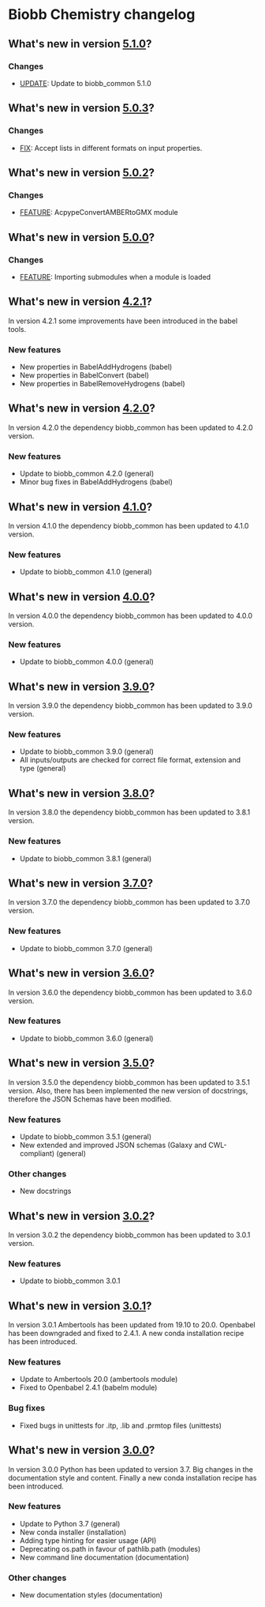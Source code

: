 # Biobb Chemistry changelog

## What's new in version [5.1.0](https://github.com/bioexcel/biobb_chemistry/releases/tag/v5.1.0)?

### Changes

* [UPDATE](general): Update to biobb_common 5.1.0

## What's new in version [5.0.3](https://github.com/bioexcel/biobb_chemistry/releases/tag/v5.0.3)?

### Changes

* [FIX](all): Accept lists in different formats on input properties.

## What's new in version [5.0.2](https://github.com/bioexcel/biobb_chemistry/releases/tag/v5.0.2)?

### Changes
* [FEATURE](all): AcpypeConvertAMBERtoGMX module


## What's new in version [5.0.0](https://github.com/bioexcel/biobb_chemistry/releases/tag/v5.0.0)?

### Changes

* [FEATURE](__init__): Importing submodules when a module is loaded

## What's new in version [4.2.1](https://github.com/bioexcel/biobb_chemistry/releases/tag/v4.2.1)?
In version 4.2.1 some improvements have been introduced in the babel tools.

### New features

* New properties in BabelAddHydrogens (babel)
* New properties in BabelConvert (babel)
* New properties in BabelRemoveHydrogens (babel)

## What's new in version [4.2.0](https://github.com/bioexcel/biobb_chemistry/releases/tag/v4.2.0)?
In version 4.2.0 the dependency biobb_common has been updated to 4.2.0 version.

### New features

* Update to biobb_common 4.2.0 (general)
* Minor bug fixes in BabelAddHydrogens (babel)

## What's new in version [4.1.0](https://github.com/bioexcel/biobb_chemistry/releases/tag/v4.1.0)?
In version 4.1.0 the dependency biobb_common has been updated to 4.1.0 version.

### New features

* Update to biobb_common 4.1.0 (general)

## What's new in version [4.0.0](https://github.com/bioexcel/biobb_chemistry/releases/tag/v4.0.0)?
In version 4.0.0 the dependency biobb_common has been updated to 4.0.0 version.

### New features

* Update to biobb_common 4.0.0 (general)

## What's new in version [3.9.0](https://github.com/bioexcel/biobb_chemistry/releases/tag/v3.9.0)?
In version 3.9.0 the dependency biobb_common has been updated to 3.9.0 version.

### New features

* Update to biobb_common 3.9.0 (general)
* All inputs/outputs are checked for correct file format, extension and type (general)

## What's new in version [3.8.0](https://github.com/bioexcel/biobb_chemistry/releases/tag/v3.8.0)?
In version 3.8.0 the dependency biobb_common has been updated to 3.8.1 version.

### New features

* Update to biobb_common 3.8.1 (general)

## What's new in version [3.7.0](https://github.com/bioexcel/biobb_chemistry/releases/tag/v3.7.0)?
In version 3.7.0 the dependency biobb_common has been updated to 3.7.0 version.

### New features

* Update to biobb_common 3.7.0 (general)

## What's new in version [3.6.0](https://github.com/bioexcel/biobb_chemistry/releases/tag/v3.6.0)?
In version 3.6.0 the dependency biobb_common has been updated to 3.6.0 version.

### New features

* Update to biobb_common 3.6.0 (general)

## What's new in version [3.5.0](https://github.com/bioexcel/biobb_chemistry/releases/tag/v3.5.0)?
In version 3.5.0 the dependency biobb_common has been updated to 3.5.1 version. Also, there has been implemented the new version of docstrings, therefore the JSON Schemas have been modified.

### New features

* Update to biobb_common 3.5.1 (general)
* New extended and improved JSON schemas (Galaxy and CWL-compliant) (general)

### Other changes

* New docstrings

## What's new in version [3.0.2](https://github.com/bioexcel/biobb_chemistry/releases/tag/v3.0.2)?
In version 3.0.2 the dependency biobb_common has been updated to 3.0.1 version.

### New features

* Update to biobb_common 3.0.1

## What's new in version [3.0.1](https://github.com/bioexcel/biobb_chemistry/releases/tag/v3.0.1)?
In version 3.0.1 Ambertools has been updated from 19.10 to 20.0. Openbabel has been downgraded and fixed to 2.4.1. A new conda installation recipe has been introduced.

### New features

* Update to Ambertools 20.0 (ambertools module)
* Fixed to Openbabel 2.4.1 (babelm module)

### Bug fixes

* Fixed bugs in unittests for .itp, .lib and .prmtop files (unittests)

## What's new in version [3.0.0](https://github.com/bioexcel/biobb_chemistry/releases/tag/v3.0.0)?
In version 3.0.0 Python has been updated to version 3.7. Big changes in the documentation style and content. Finally a new conda installation recipe has been introduced.

### New features

* Update to Python 3.7 (general)
* New conda installer (installation)
* Adding type hinting for easier usage (API)
* Deprecating os.path in favour of pathlib.path (modules)
* New command line documentation (documentation)

### Other changes

* New documentation styles (documentation)